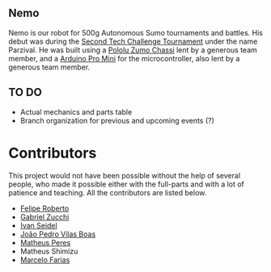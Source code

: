 

## Nemo

Nemo is our robot for 500g Autonomous Sumo tournaments and battles. His debut was during the [Second Tech Challenge Tournament](https://challonge.com/pt_BR/tcMini) under the name Parzival. He was built using a [Pololu Zumo Chassi](https://www.pololu.com/product/2510) lent by a generous team member, and a [Arduino Pro Mini](https://store.arduino.cc/usa/arduino-pro-mini) for the microcontroller, also lent by a generous team member.

## TO DO

- Actual mechanics and parts table
- Branch organization for previous and upcoming events (?)


# Contributors 
This project would not have been possible without the help of several people, who made it possible either with the full-parts and with a lot of patience and teaching. All the contributors are listed below.

* [Felipe Roberto](https://github.com/FRAndrade)
* [Gabriel Zucchi](https://github.com/zucchi43)
* [Ivan Seidel](https://github.com/ivanseidel)
* [João Pedro Vilas Boas](https://github.com/joaopedrovbs)
* [Matheus Peres](https://github.com/mettsal)
* Matheus Shimizu
* [Marcelo Farias](https://github.com/marcelojrfarias)
